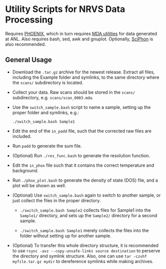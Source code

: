 # Utility Scripts for NRVS Data Processing

Requires [PHOENIX](https://www.nrixs.com/products.html), which in turn requires [MDA utilities](https://epics.anl.gov/bcda/mdautils/) for data generated at ANL. Also requires bash, sed, awk and gnuplot. Optionally, [SciPhon](https://originslab.uchicago.edu/Software-and-Facilities) is also recommended.

## General Usage

* Download the `.tar.gz` archive for the newest release. Extract all files, including the Example folder and symlinks, to the same directory where the `scans/` subdirectory is located.

* Collect your data. Raw scans should be stored in the `scans/` subdirectory, e.g. `scans/scan_0003.mda`.

* Use the `switch_sample.bash` script to name a sample, setting up the proper folder and symlinks, e.g.:

    ```./switch_sample.bash Sample1```

* Edit the end of the `in_padd` file, such that the corrected raw files are included.

* Run `padd` to generate the sum file.

* (Optional) Run `./res_func.bash` to generate the resolution function.

* Edit the `in_phox` file such that it contains the correct temperature and background.

* Run `./phox_plot.bash` to generate the density of state (DOS) file, and a plot will be shown as well.

* (Optional) Use `switch_sample.bash` again to switch to another sample, or just collect the files in the proper directory.

  * `./switch_sample.bash Sample2` collects files for Sample1 into the `Sample1/` directory, and sets up the `Sample2/` directory for a second sample.

  * `./switch_sample.bash Sample1` merely collects the files into the folder without setting up for another sample.

* (Optional) To transfer this whole directory structure, it is recommended to use
    ```rsync -avz --copy-unsafe-links source destination``` to perserve the directory and symlink structure. Also, one can use
    ```tar -czvhf myfile.tar.gz mydir``` to dereference symlinks while making archives.
